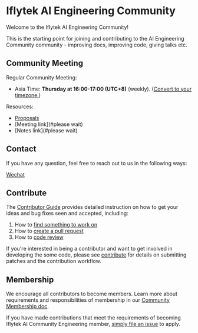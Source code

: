 # Iflytek AI Engineering Community

Welcome to the Iflytek AI Engineering Community!

This is the starting point for joining and contributing to the AI Engineering Community community - improving docs, improving code, giving talks etc.


## Community Meeting

Regular Community Meeting:
- Asia Time: **Thursday at 16:00-17:00 (UTC+8)** (weekly).
  ([Convert to your timezone.](https://www.thetimezoneconverter.com/?t=16%3A30&tz=GMT%2B8&))

Resources:
- [Proposals](https://github.com/xfyun/proposals)
- [Meeting link](#please wait)
- [Notes link](#please wait)



## Contact

<!--
We don't have a troubleshooting guide yet.  When we do, uncomment the following and add the link.
If you need support, start with the [troubleshooting guide], and work your way through the process that we've outlined.

-->

If you have any question, feel free to reach out to us in the following ways:

[Wechat](yyb66375364)


## Contribute

The [Contributor Guide](./contribute.md) provides detailed instruction on how to get your ideas and bug fixes seen and accepted, including:

1. How to [find something to work on](./contribute.md#find-something-to-work-on)
1. How to [create a pull request](./contribute.md#creating-pull-requests)
1. How to [code review](./contribute.md#code-review)

If you're interested in being a contributor and want to get involved in
developing the some code, please see [contribute](./contribute.md) for
details on submitting patches and the contribution workflow.

## Membership
We encourage all contributors to become members. Learn more about requirements and responsibilities of membership in our [Community Membership doc](./community-membership.md).

If you have made contributions that meet the requirements of becoming Iflytek AI Community Engineering member, [simply file an issue](https://github.com/xfyun/community/issues/new) to apply.
